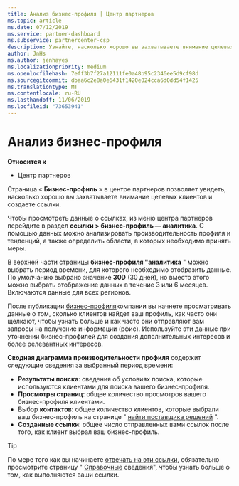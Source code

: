 ```yaml
---
title: Анализ бизнес-профиля | Центр партнеров
ms.topic: article
ms.date: 07/12/2019
ms.service: partner-dashboard
ms.subservice: partnercenter-csp
description: Узнайте, насколько хорошо вы захватываете внимание целевых клиентов и создаете ссылки.
author: JnHs
ms.author: jenhayes
ms.localizationpriority: medium
ms.openlocfilehash: 7eff3b7f27a12111fe0a48b95c2346ee5d9cf98d
ms.sourcegitcommit: dbaa6c2e8a0e6431f1420e024cca6d0dd54f1425
ms.translationtype: MT
ms.contentlocale: ru-RU
ms.lasthandoff: 11/06/2019
ms.locfileid: "73653941"
---
```

# <a name="analyze-your-business-profile"></a>Анализ бизнес-профиля
<!-- 
https://go.microsoft.com/fwlink/?linkid=849120
-->

**Относится к**

- Центр партнеров

Страница « **Бизнес-профиль** » в центре партнеров позволяет увидеть, насколько хорошо вы захватываете внимание целевых клиентов и создаете ссылки.

Чтобы просмотреть данные о ссылках, из меню центра партнеров перейдите в раздел **ссылки > бизнес-профиль — аналитика**. С помощью данных можно анализировать производительность профиля и тенденций, а также определить области, в которых необходимо принять меры.

В верхней части страницы **бизнес-профиля "аналитика** " можно выбрать период времени, для которого необходимо отобразить данные. По умолчанию выбрано значение **30D** (30 дней), но вместо этого можно выбрать отображение данных в течение 3 или 6 месяцев. Включаются данные для всех регионов.

После публикации [бизнес-профиля](create-a-marketing-profile.md)компании вы начнете просматривать данные о том, сколько клиентов найдет ваш профиль, как часто они щелкают, чтобы узнать больше и как часто они отправляют вам запросы на получение информации (рфис). Используйте эти данные при уточнении бизнес-профилей для создания дополнительных интересов и более релевантных интересов.

**Сводная диаграмма производительности профиля** содержит следующие сведения за выбранный период времени:

- **Результаты поиска**: сведения об условиях поиска, которые используются клиентами для поиска вашего бизнес-профиля.
- **Просмотры страниц**: общее количество просмотров вашего бизнес-профиля клиентами.
- Выбор **контактов**: общее количество клиентов, которые выбрали ваш бизнес-профиль на странице " [найти поставщика решений](https://www.microsoft.com/solution-providers/home) ".
- **Созданные ссылки**: общее число отправленных вами ссылок после того, как клиент выбрал ваш бизнес-профиль.

> [!TIP]
> По мере того как вы начинаете [отвечать на эти ссылки](responding-to-referrals.md), обязательно просмотрите страницу " [Справочные](referral-insights.md) сведения", чтобы узнать больше о том, как выполняются ваши ссылки.
